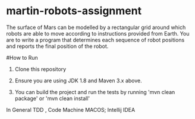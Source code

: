 # martin-robots-assignment
The surface of Mars can be modelled by a rectangular grid around which robots are able to move according to instructions provided from Earth. You are to write a program that determines each sequence of robot positions and reports the final position of the robot.


#How to Run

1. Clone this repository

2. Ensure you are using JDK 1.8 and Maven 3.x above.

3. You can build the project and run the tests by running 'mvn clean package' or 'mvn clean install'


In General TDD , Code Machine MACOS; Intellij IDEA